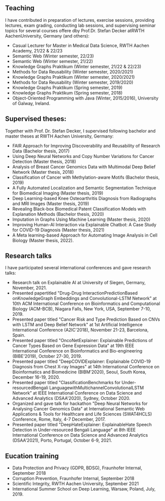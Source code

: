 ## Teaching
I have contributed in preparation of lectures, exercise sessions, providing lectures, exam grading, conducting lab sessions, and
supervising seminar topics for several courses offere dby Prof.Dr. Stefan Decker atRWTH AachenUniversity, Germany (and others):

- Casual Lecturer for Master in Medical Data Science, RWTH Aachen Academy, 21/22 & 22/23
- Semantic Web (Winter semester, 22/23)
- Semantic Web (Winter semester, 21/22)
- Knowledge Graphs Praktikum (Winter semester, 21/22 & 22/23)
- Methods for Data Reusability (Winter semester, 2020/2021)
- Knowledge Graphs Praktikum (Winter semester, 2020/2021)
- Methods for Data Reusability (Winter semester, 2019/2020)
- Knowledge Graphs Praktikum (Spring semester, 2019)
- Knowledge Graphs Praktikum (Spring semester, 2018)
- Object-Oriented Programming with Java (Winter, 2015/2016), University of Galway, Ireland. 

## Supervised theses:
Together with Prof. Dr. Stefan Decker, I supervised following bachelor and master theses at RWTH Aachen University, Germany:

- FAIR Approach for Improving Discoverability and Reusability of Research Data (Bachelor thesis, 2017)
- Using Deep Neural Networks and Copy Number Variations for Cancer Detection (Master thesis, 2018)
- Analysis of Breast Cancer Genomics Data with Multimodal Deep Belief Network (Master thesis, 2018)
- Classification of Cancer with Methylation-aware Motifs (Bachelor thesis, 2019)
- A Fully Automated Localization and Semantic Segmentation Technique for Biomedical Imaging (Master thesis, 2019)
- Deep Learning-based Knee Osteoarthritis Diagnosis from Radiographs and MRI Images (Master thesis, 2019)
- Revealing Black-box Biomedical Patent Classification Models with Explanation Methods (Bachelor thesis, 2020)
- Imputation in Graphs Using Machine Learning (Master thesis, 2020)
- Improving Human-AI Interaction via Explainable Chatbot: A Case Study for COVID-19 Diagnosis (Master thesis, 2021)
- A Meta learning-based Approach for Automating Image Analysis in Cell Biology (Master thesis, 2022).

## Research talks
I have participated several international conferences and gave research talks:

- Research talk on Explainable AI at University of Siegen, Germany, November, 2021. 
- Presented papertitled "Drug-Drug InteractionPredictionBased onKnowledgeGraph Embeddings and Convolutional-LSTM Network" at 10th ACM International Conference on Bioinformatics and Computational Biology (ACM-BCB), Niagara Falls, New York, USA, September 7-10, 2019. 
- Presented paper titled "Cancer Risk and Type Prediction Based on CNVs with LSTM and Deep Belief Network" at 1st Artificial Intelligence International Conference (A2IC'2018), November 21-23, Barcelona, Spain. 
- Presented paper titled "OncoNetExplainer: Explainable Predictions of Cancer Types Based on Gene Expression Data" at 19th IEEE International Conference on  Bioinformatics and Bio-engineering (BIBE'2019), October 27-30, 2019. 
- Presented paper titled "DeepCOVIDExplainer: Explainable COVID-19 Diagnosis from Chest X-ray Images" at 14th International Conference on Bioinformatics and Biomedicine (BIBM'2020), Seoul, South Korea, December 16-19, 2020. 
- Presented paper titled "ClassificationBenchmarks for Under-resourcedBengali LanguagewithMultichannelConvolutionalLSTM Network” at IEEE International Conference on Data Science and Advanced Analytics (DSAA'2020), Sydney, October 2020. 
- Organized and gave talk for hackathon "Deep Neural Networks for Analysing Cancer Genomics Data" at International Semantic Web Applications & Tools for Healthcare and Life Sciences (SWAT4HCLS) Conference, Rome, Italy, 4-7 December, 2017. 
- Presented paper titled "DeepHateExplainer: ExplainableHate Speech Detection in Under-resourced Bengali Language" at 8th IEEE International Conference on Data Science and Advanced Analytics (DSAA'2021), Porto, Portugal, October 6-9, 2021. 

## Eucation training
- Data Protection and Privacy (GDPR, BDSG), Fraunhofer Internal, September 2018
- Corruption Prevention, Fraunhofer Internal, September 2018
- Scientific Integrity, RWTH Aachen University, September 2021
- International Summer School on Deep Learning, Warsaw, Poland, July, 2019.
